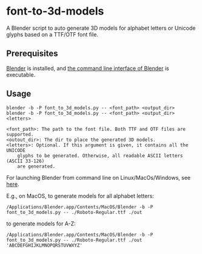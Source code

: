 # font-to-3d-models

A Blender script to auto generate 3D models for alphabet letters or Unicode glyphs based on a TTF/OTF font file.

## Prerequisites

[Blender](https://www.blender.org/) is installed, and [the command line interface of Blender](https://docs.blender.org/manual/en/latest/advanced/command_line/index.html) is executable.

## Usage

```
blender -b -P font_to_3d_models.py -- <font_path> <output_dir>
blender -b -P font_to_3d_models.py -- <font_path> <output_dir> <letters>

<font_path>: The path to the font file. Both TTF and OTF files are supported.
<outout_dir>: The dir to place the generated 3D models.
<letters>: Optional. If this argument is given, it contains all the UNICODE
    glyphs to be generated. Otherwise, all readable ASCII letters (ASCII 33-126)
    are generated.
```

For launching Blender from command line on Linux/MacOs/Windows, see [here](https://docs.blender.org/manual/en/latest/advanced/command_line/index.html).

E.g., on MacOS, to generate models for all alphabet letters:

```
/Applications/Blender.app/Contents/MacOS/Blender -b -P font_to_3d_models.py -- ./Roboto-Regular.ttf ./out
```

to generate models for A-Z:

```
/Applications/Blender.app/Contents/MacOS/Blender -b -P font_to_3d_models.py -- ./Roboto-Regular.ttf ./out 'ABCDEFGHIJKLMNOPQRSTUVWXYZ'
```
